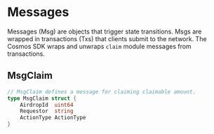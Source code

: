 <!-- order: 3 -->

# Messages

Messages (Msg) are objects that trigger state transitions. Msgs are wrapped in transactions (Txs) that clients submit to the network. The Cosmos SDK wraps and unwraps `claim` module messages from transactions.

## MsgClaim

```go
// MsgClaim defines a message for claiming claimable amount.
type MsgClaim struct {
	AirdropId  uint64
	Requestor  string	
	ActionType ActionType
}
```

